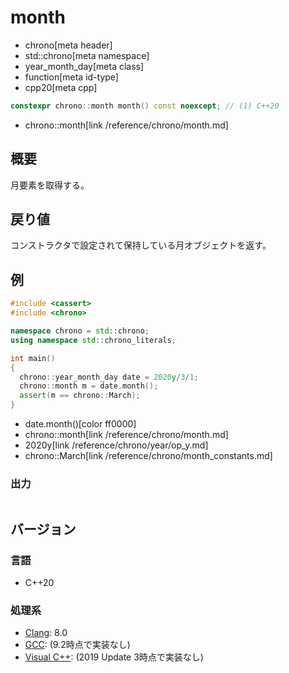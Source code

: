# month
* chrono[meta header]
* std::chrono[meta namespace]
* year_month_day[meta class]
* function[meta id-type]
* cpp20[meta cpp]

```cpp
constexpr chrono::month month() const noexcept; // (1) C++20
```
* chrono::month[link /reference/chrono/month.md]

## 概要
月要素を取得する。


## 戻り値
コンストラクタで設定されて保持している月オブジェクトを返す。


## 例
```cpp example
#include <cassert>
#include <chrono>

namespace chrono = std::chrono;
using namespace std::chrono_literals;

int main()
{
  chrono::year_month_day date = 2020y/3/1;
  chrono::month m = date.month();
  assert(m == chrono::March);
}
```
* date.month()[color ff0000]
* chrono::month[link /reference/chrono/month.md]
* 2020y[link /reference/chrono/year/op_y.md]
* chrono::March[link /reference/chrono/month_constants.md]

### 出力
```
```

## バージョン
### 言語
- C++20

### 処理系
- [Clang](/implementation.md#clang): 8.0
- [GCC](/implementation.md#gcc): (9.2時点で実装なし)
- [Visual C++](/implementation.md#visual_cpp): (2019 Update 3時点で実装なし)
